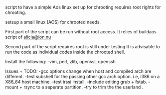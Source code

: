 script to have a simple Aos linux set up for chrooting
requires root rights for chrooting. 

setsup a small linux (AOS) for chrooted needs.

First part of the script can be run without root access.
It relies of buildaos script of alicia@ion.nu

Second part of the script requires root is still under  testing
It is advisable to run the code as individual codes inside
the chrooted shell.

Install the following:
-vim, perl, zlib, openssl, openssh

Issues + TODO:
-gcc options change when host and compiled arch are different.
-test subshell for the passing other gcc arch option. 
i.e, i386 on a X86_64 host machine. 
-test irssi install.
-include editing grub + fstab.
-mount + rsync to a seperate partition.
-try to trim the the userland .
